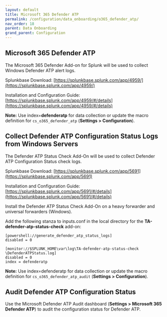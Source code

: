 ```yaml
---
layout: default
title: Microsoft 365 Defender ATP
permalink: /configuration/data_onboarding/o365_defender_atp/
nav_order: 18
parent: Data Onboarding
grand_parent: Configuration
---
```



## **Microsoft 365 Defender ATP**

The Microsoft 365 Defender Add-on for Splunk will be used to collect Windows Defender ATP alert logs. 

Splunkbase Download: 
[https://splunkbase.splunk.com/app/4959/](https://splunkbase.splunk.com/app/4959/) 

Installation and Configuration Guide: 
[https://splunkbase.splunk.com/app/4959/#/details](https://splunkbase.splunk.com/app/4959/#/details) 

**Note:** Use index=**defenderatp** for data collection or update the macro definition for `cs_o365_defender_atp` (**Settings > Configuration**).

## Collect Defender ATP Configuration Status Logs from Windows Servers 

The Defender ATP Status Check Add-On will be used to collect Defender ATP Configuration Status check logs. 

Splunkbase Download: 
[https://splunkbase.splunk.com/app/5691](https://splunkbase.splunk.com/app/5691) 

Installation and Configuration Guide: 
[https://splunkbase.splunk.com/app/5691/#/details](https://splunkbase.splunk.com/app/5691/#/details) 

Install the Defender ATP Status Check Add-On on a heavy forwarder and universal forwarders (Windows).

Add the following stanza to inputs.conf in the local directory for the **TA-defender-atp-status-check** add-on:

    [powershell://generate_defender_atp_status_logs] 
    disabled = 0 

    [monitor://$SPLUNK_HOME\var\log\TA-defender-atp-status-check \DefenderATPStatus.log] 
    disabled = 0 
    index = defenderatp 

**Note:** Use index=defenderatp for data collection or update the macro definition for `cs_o365_defender_atp_audit` (**Settings > Configuration**).

## Audit Defender ATP Configuration Status 

Use the Microsoft Defender ATP Audit dashboard (**Settings > Microsoft 365 Defender ATP**) to audit the configuration status for Defender ATP.
